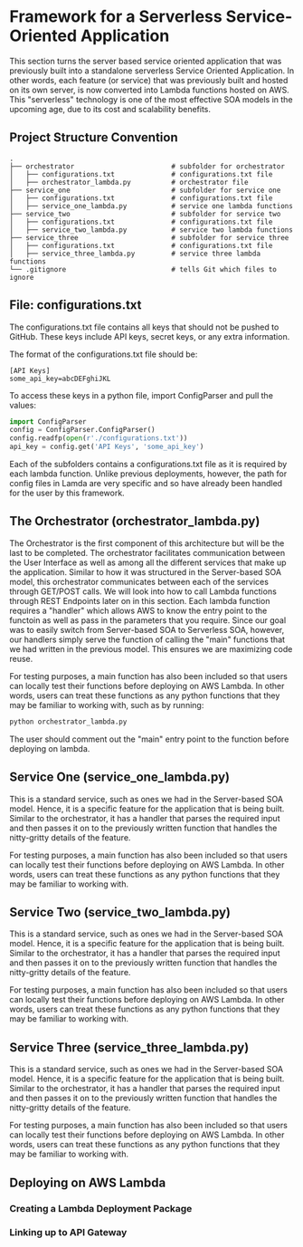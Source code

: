 # Framework for a Serverless Service-Oriented Application

This section turns the server based service oriented  application that was previously built into a standalone serverless Service Oriented Application. In other words, each feature (or service) that was previously built and hosted on its own server, is now converted into Lambda functions hosted on AWS. This "serverless" technology is one of the most effective SOA models in the upcoming age, due to its cost and scalability benefits. 

## Project Structure Convention

    .
    ├── orchestrator                        # subfolder for orchestrator
    │   ├── configurations.txt              # configurations.txt file
    │   ├── orchestrator_lambda.py          # orchestrator file 
    ├── service_one                         # subfolder for service one
    │   ├── configurations.txt              # configurations.txt file
    │   ├── service_one_lambda.py           # service one lambda functions
    ├── service_two                         # subfolder for service two
    │   ├── configurations.txt              # configurations.txt file
    │   ├── service_two_lambda.py           # service two lambda functions
    ├── service_three                       # subfolder for service three
    │   ├── configurations.txt              # configurations.txt file
    │   ├── service_three_lambda.py         # service three lambda functions
    └── .gitignore                          # tells Git which files to ignore


## File: configurations.txt

The configurations.txt file contains all keys that should not be pushed to GitHub. These keys include API keys, secret keys, or any extra information.

The format of the configurations.txt file should be:
```text
[API Keys]
some_api_key=abcDEFghiJKL
```

To access these keys in a python file, import ConfigParser and pull the values:
```python
import ConfigParser
config = ConfigParser.ConfigParser()
config.readfp(open(r'./configurations.txt'))
api_key = config.get('API Keys', 'some_api_key')
```
Each of the subfolders contains a configurations.txt file as it is required by each lambda function. Unlike previous deployments, however, the path for config files in Lamda are very specific and so have already been handled for the user by this framework. 

## The Orchestrator (orchestrator_lambda.py)

The Orchestrator is the first component of this architecture but will be the last to be completed. The orchestrator facilitates communication between the User Interface as well as among all the different services that make up the application. Similar to how it was structured in the Server-based SOA model, this orchestrator communicates between each of the services through GET/POST calls. We will look into how to call Lambda functions through REST Endpoints later on in this section. Each lambda function requires a "handler" which allows AWS to know the entry point to the functoin as well as pass in the parameters that you require. Since our goal was to easily switch from Server-based SOA to Serverless SOA, however, our handlers simply serve the function of calling the "main" functions that we had written in the previous model. This ensures we are maximizing code reuse. 

For testing purposes, a main function has also been included so that users can locally test their functions before deploying on AWS Lambda. In other words, users can treat these functions as any python functions that they may be familiar to working with, such as by running:
```python
python orchestrator_lambda.py
```
The user should comment out the "main" entry point to the function before deploying on lambda.

## Service One (service_one_lambda.py)

This is a standard service, such as ones we had in the Server-based SOA model. Hence, it is a specific feature for the application that is being built. Similar to the orchestrator, it has a handler that parses the required input and then passes it on to the previously written function that handles the nitty-gritty details of the feature. 

For testing purposes, a main function has also been included so that users can locally test their functions before deploying on AWS Lambda. In other words, users can treat these functions as any python functions that they may be familiar to working with.

## Service Two (service_two_lambda.py)

This is a standard service, such as ones we had in the Server-based SOA model. Hence, it is a specific feature for the application that is being built. Similar to the orchestrator, it has a handler that parses the required input and then passes it on to the previously written function that handles the nitty-gritty details of the feature. 

For testing purposes, a main function has also been included so that users can locally test their functions before deploying on AWS Lambda. In other words, users can treat these functions as any python functions that they may be familiar to working with. 

## Service Three (service_three_lambda.py)

This is a standard service, such as ones we had in the Server-based SOA model. Hence, it is a specific feature for the application that is being built. Similar to the orchestrator, it has a handler that parses the required input and then passes it on to the previously written function that handles the nitty-gritty details of the feature. 

For testing purposes, a main function has also been included so that users can locally test their functions before deploying on AWS Lambda. In other words, users can treat these functions as any python functions that they may be familiar to working with. 

## Deploying on AWS Lambda

### Creating a Lambda Deployment Package

### Linking up to API Gateway
